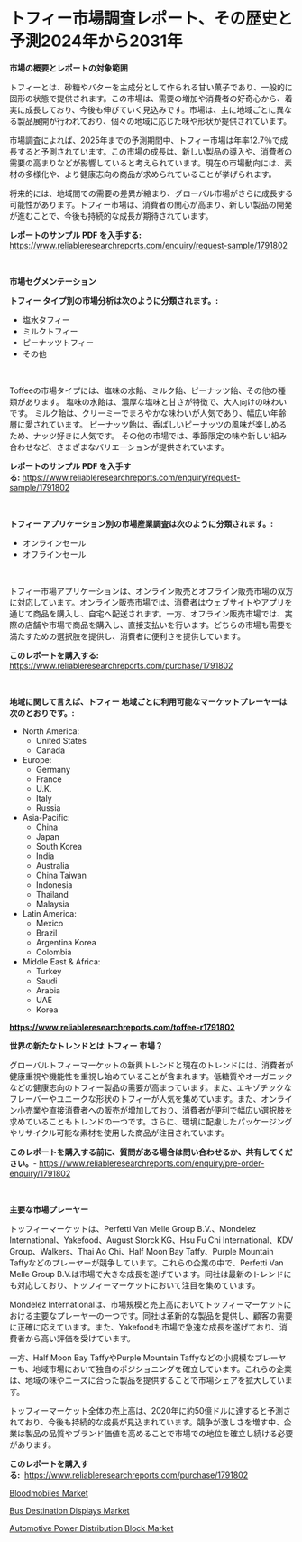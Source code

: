 <p><h1>トフィー市場調査レポート、その歴史と予測2024年から2031年</h1></p><p><strong>市場の概要とレポートの対象範囲</strong></p>
<p><p>トフィーとは、砂糖やバターを主成分として作られる甘い菓子であり、一般的に固形の状態で提供されます。この市場は、需要の増加や消費者の好奇心から、着実に成長しており、今後も伸びていく見込みです。市場は、主に地域ごとに異なる製品展開が行われており、個々の地域に応じた味や形状が提供されています。</p><p>市場調査によれば、2025年までの予測期間中、トフィー市場は年率12.7％で成長すると予測されています。この市場の成長は、新しい製品の導入や、消費者の需要の高まりなどが影響していると考えられています。現在の市場動向には、素材の多様化や、より健康志向の商品が求められていることが挙げられます。</p><p>将来的には、地域間での需要の差異が縮まり、グローバル市場がさらに成長する可能性があります。トフィー市場は、消費者の関心が高まり、新しい製品の開発が進むことで、今後も持続的な成長が期待されています。</p></p>
<p><strong>レポートのサンプル PDF を入手する:</strong> <a href="https://www.reliableresearchreports.com/enquiry/request-sample/1791802">https://www.reliableresearchreports.com/enquiry/request-sample/1791802</a></p>
<p>&nbsp;</p>
<p><strong>市場セグメンテーション</strong></p>
<p><strong>トフィー タイプ別の市場分析は次のように分類されます。:</strong></p>
<p><ul><li>塩水タフィー</li><li>ミルクトフィー</li><li>ピーナッツトフィー</li><li>その他</li></ul></p>
<p>&nbsp;</p>
<p><p>Toffeeの市場タイプには、塩味の水飴、ミルク飴、ピーナッツ飴、その他の種類があります。 塩味の水飴は、濃厚な塩味と甘さが特徴で、大人向けの味わいです。 ミルク飴は、クリーミーでまろやかな味わいが人気であり、幅広い年齢層に愛されています。 ピーナッツ飴は、香ばしいピーナッツの風味が楽しめるため、ナッツ好きに人気です。 その他の市場では、季節限定の味や新しい組み合わせなど、さまざまなバリエーションが提供されています。</p></p>
<p><strong>レポートのサンプル PDF を入手する:</strong>&nbsp;<a href="https://www.reliableresearchreports.com/enquiry/request-sample/1791802">https://www.reliableresearchreports.com/enquiry/request-sample/1791802</a></p>
<p>&nbsp;</p>
<p><strong> トフィー アプリケーション別の市場産業調査は次のように分類されます。:</strong></p>
<p><ul><li>オンラインセール</li><li>オフラインセール</li></ul></p>
<p>&nbsp;</p>
<p><p>トフィー市場アプリケーションは、オンライン販売とオフライン販売市場の双方に対応しています。オンライン販売市場では、消費者はウェブサイトやアプリを通じて商品を購入し、自宅へ配送されます。一方、オフライン販売市場では、実際の店舗や市場で商品を購入し、直接支払いを行います。どちらの市場も需要を満たすための選択肢を提供し、消費者に便利さを提供しています。</p></p>
<p><strong>このレポートを購入する:</strong>&nbsp; <a href="https://www.reliableresearchreports.com/purchase/1791802">https://www.reliableresearchreports.com/purchase/1791802</a></p>
<p>&nbsp;</p>
<p><strong>地域に関して言えば、トフィー 地域ごとに利用可能なマーケットプレーヤーは次のとおりです。:</strong></p>
<p><ul>
    <li>
        North America:
        <ul>
            <li>United States</li>
            <li>Canada</li>
        </ul>
    </li>
    <li>
        Europe:
        <ul>
            <li>Germany</li>
            <li>France</li>
            <li>U.K.</li>
            <li>Italy</li>
            <li>Russia</li>
        </ul>
    </li>
    <li>
        Asia-Pacific:
        <ul>
            <li>China</li>
            <li>Japan</li>
            <li>South Korea</li>
            <li>India</li>
            <li>Australia</li>
            <li>China Taiwan</li>
            <li>Indonesia</li>
            <li>Thailand</li>
            <li>Malaysia</li>
        </ul>
    </li>
    <li>
        Latin America:
        <ul>
            <li>Mexico</li>
            <li>Brazil</li>
            <li>Argentina Korea</li>
            <li>Colombia</li>
        </ul>
    </li>
    <li>
        Middle East & Africa:
        <ul>
            <li>Turkey</li>
            <li>Saudi</li>
            <li>Arabia</li>
            <li>UAE</li>
            <li>Korea</li>
        </ul>
    </li>
    </ul></p>
<p><strong><a href="https://www.reliableresearchreports.com/toffee-r1791802">https://www.reliableresearchreports.com/toffee-r1791802</a></strong>&nbsp;</p>
<p><strong>世界の新たなトレンドとは トフィー 市場？</strong></p>
<p><p>グローバルトフィーマーケットの新興トレンドと現在のトレンドには、消費者が健康重視や機能性を重視し始めていることが含まれます。低糖質やオーガニックなどの健康志向のトフィー製品の需要が高まっています。また、エキゾチックなフレーバーやユニークな形状のトフィーが人気を集めています。また、オンライン小売業や直接消費者への販売が増加しており、消費者が便利で幅広い選択肢を求めていることもトレンドの一つです。さらに、環境に配慮したパッケージングやリサイクル可能な素材を使用した商品が注目されています。</p></p>
<p><strong>このレポートを購入する前に、質問がある場合は問い合わせるか、共有してください。</strong>- <a href="https://www.reliableresearchreports.com/enquiry/pre-order-enquiry/1791802">https://www.reliableresearchreports.com/enquiry/pre-order-enquiry/1791802</a></p>
<p>&nbsp;</p>
<p><strong>主要な市場プレーヤー</strong></p>
<p><p>トッフィーマーケットは、Perfetti Van Melle Group B.V.、Mondelez International、Yakefood、August Storck KG、Hsu Fu Chi International、KDV Group、Walkers、Thai Ao Chi、Half Moon Bay Taffy、Purple Mountain Taffyなどのプレーヤーが競争しています。これらの企業の中で、Perfetti Van Melle Group B.V.は市場で大きな成長を遂げています。同社は最新のトレンドにも対応しており、トッフィーマーケットにおいて注目を集めています。</p><p>Mondelez Internationalは、市場規模と売上高においてトッフィーマーケットにおける主要なプレーヤーの一つです。同社は革新的な製品を提供し、顧客の需要に正確に応えています。また、Yakefoodも市場で急速な成長を遂げており、消費者から高い評価を受けています。</p><p>一方、Half Moon Bay TaffyやPurple Mountain Taffyなどの小規模なプレーヤーも、地域市場において独自のポジショニングを確立しています。これらの企業は、地域の味やニーズに合った製品を提供することで市場シェアを拡大しています。</p><p>トッフィーマーケット全体の売上高は、2020年に約50億ドルに達すると予測されており、今後も持続的な成長が見込まれています。競争が激しさを増す中、企業は製品の品質やブランド価値を高めることで市場での地位を確立し続ける必要があります。</p></p>
<p><strong>このレポートを購入する:</strong>&nbsp;&nbsp;<a href="https://www.reliableresearchreports.com/purchase/1791802">https://www.reliableresearchreports.com/purchase/1791802</a></p>
<p><p><a href="https://www.linkedin.com/pulse/bloodmobiles-market-analysis-examines-its-scope-growth-opportunities-betof?trackingId=plJhfblOUbeL61F5b7KpgA%3D%3D">Bloodmobiles Market</a></p><p><a href="https://www.linkedin.com/pulse/bus-destination-displays-market-offers-provide-insightful-azunf?trackingId=ZjAAX7845cbgLMDs66jv1w%3D%3D">Bus Destination Displays Market</a></p><p><a href="https://www.linkedin.com/pulse/automotive-power-distribution-block-market-size-share-global-mxpdf?trackingId=BfsIIMssWBe6xdeTnOaKmQ%3D%3D">Automotive Power Distribution Block Market</a></p></p>